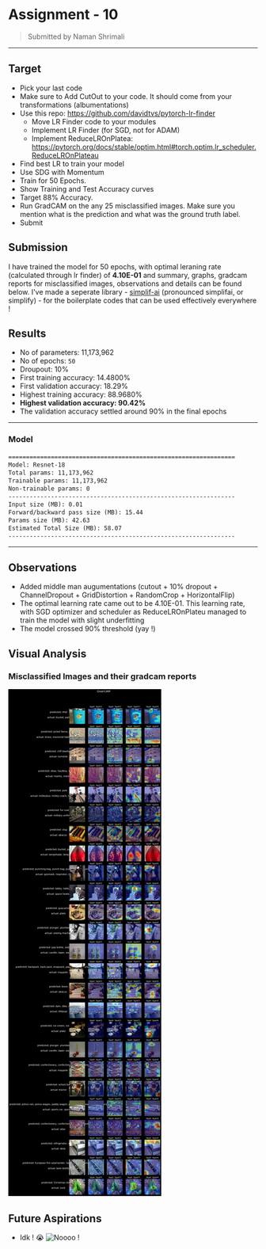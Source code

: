 # Assignment - 10
> Submitted by Naman Shrimali
---

## Target
* Pick your last code
* Make sure  to Add CutOut to your code. It should come from your transformations (albumentations)
* Use this repo: https://github.com/davidtvs/pytorch-lr-finder
    * Move LR Finder code to your modules
    * Implement LR Finder (for SGD, not for ADAM)
    * Implement ReduceLROnPlatea: https://pytorch.org/docs/stable/optim.html#torch.optim.lr_scheduler.ReduceLROnPlateau
* Find best LR to train your model
* Use SDG with Momentum
* Train for 50 Epochs. 
* Show Training and Test Accuracy curves
* Target 88% Accuracy.
* Run GradCAM on the any 25 misclassified images. Make sure you mention what is the prediction and what was the ground truth label.
* Submit

## Submission
I have trained the model for 50 epochs, with optimal leraning rate (calculated through lr finder) of **4.10E-01** and summary, graphs, gradcam reports for misclassified images, observations and details can be found below. I've made a seperate library - [simplif-ai](https://github.com/namanshrimali/simplif-ai) (pronounced simplifai, or simplify) -  for the boilerplate codes that can be used effectively everywhere !

## Results 
* No of parameters: 11,173,962
* No of epochs: `50`
* Droupout: 10%
* First training accuracy: 14.4800%
* First validation accuracy: 18.29%
* Highest training accuracy: 88.9680%
* **Highest validation accuracy: 90.42%**
* The validation accuracy settled around 90% in the final epochs
---

### Model
```
================================================================
Model: Resnet-18
Total params: 11,173,962
Trainable params: 11,173,962
Non-trainable params: 0
----------------------------------------------------------------
Input size (MB): 0.01
Forward/backward pass size (MB): 15.44
Params size (MB): 42.63
Estimated Total Size (MB): 58.07
----------------------------------------------------------------
```
---

## Observations
* Added middle man augumentations (cutout + 10% dropout + ChannelDropout + GridDistortion + RandomCrop + HorizontalFlip) 
* The optimal learning rate came out to be 4.10E-01. This learning rate, with SGD optimizer and scheduler as ReduceLROnPlateu managed to train the model with slight underfitting 
* The model crossed 90% threshold (yay !)

## Visual Analysis
### Misclassified Images and their gradcam reports
![Misclassified Images](assets/images/misclassified_gradcam.png)


## Future Aspirations
* Idk ! 😭
![Noooo !](https://tenor.com/T64d.gif)